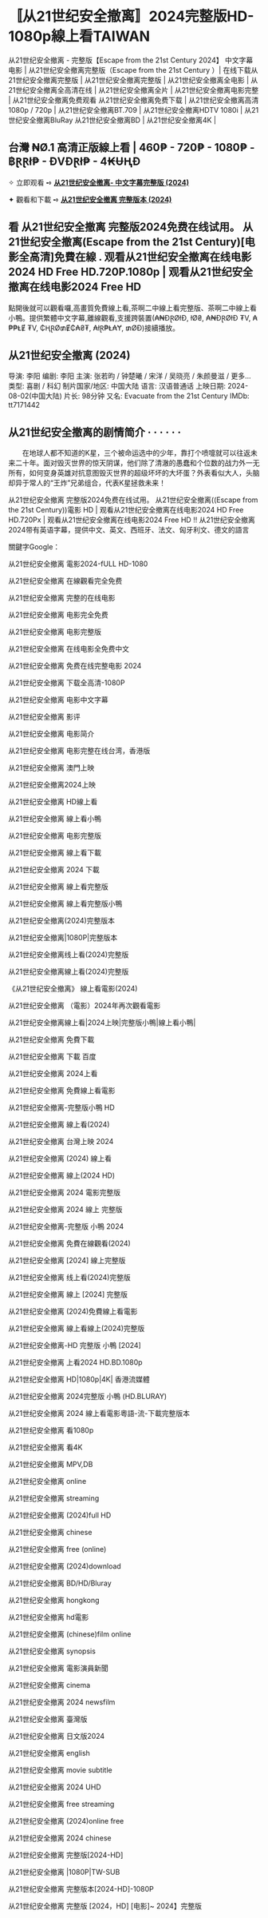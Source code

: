 # 〚从21世纪安全撤离〛2024完整版HD-1080p線上看TAIWAN

从21世纪安全撤离 - 完整版【Escape from the 21st Century 2024】 中文字幕电影 | 从21世纪安全撤离完整版（Escape from the 21st Century ）| 在线下载从21世纪安全撤离完整版 | 从21世纪安全撤离完整版 | 从21世纪安全撤离全电影 | 从21世纪安全撤离全高清在线 | 从21世纪安全撤离全片 | 从21世纪安全撤离电影完整 | 从21世纪安全撤离免费观看 从21世纪安全撤离免费下载 | 从21世纪安全撤离高清1080p / 720p | 从21世纪安全撤离BT.709 | 从21世纪安全撤离HDTV 1080i | 从21世纪安全撤离BluRay 从21世纪安全撤离BD | 从21世纪安全撤离4K |

## 台灣 ₦Ø.1 高清正版線上看 | 460₱ - 720₱ - 1080₱ - ฿ⱤⱤł₱ - ĐVĐⱤł₱ - 4₭ɄⱧĐ

✧ 立即观看 ➺ **[从21世纪安全撤离- 中文字幕完整版 (2024)](https://jasstwatch.com/zh/movie/1242372)**

✦ 觀看和下載 ➺ **[从21世纪安全撤离 完整版本 (2024)](https://jasstwatch.com/zh/movie/1242372)**

## 看 从21世纪安全撤离 完整版2024免费在线试用。 从21世纪安全撤离(Escape from the 21st Century)[电影全高清]免費在線 . 观看从21世纪安全撤离在线电影2024 HD Free HD.720P.1080p | 观看从21世纪安全撤离在线电影2024 Free HD

點開後就可以觀看囉,高畫質免費線上看,茶啊二中線上看完整版、茶啊二中線上看小鴨。提供繁體中文字幕,離線觀看,支援跨裝置(₳₦ĐⱤØłĐ, łØ₴, ₳₦ĐⱤØłĐ ₮V, ₳₱₱ⱠɆ ₮V, ₵ⱧⱤØ₥Ɇ₵₳₴₮, ₳łⱤ₱Ⱡ₳Ɏ, ₥ØĐ)接續播放。

## 从21世纪安全撤离 (2024)

导演: 李阳
编剧: 李阳
主演: 张若昀 / 钟楚曦 / 宋洋 / 吴晓亮 / 朱颜曼滋 / 更多...
类型: 喜剧 / 科幻
制片国家/地区: 中国大陆
语言: 汉语普通话
上映日期: 2024-08-02(中国大陆)
片长: 98分钟
又名: Evacuate from the 21st Century
IMDb: tt7171442

## 从21世纪安全撤离的剧情简介 · · · · · ·
　　在地球人都不知道的K星，三个被命运选中的少年，靠打个喷嚏就可以往返未来二十年。面对毁灭世界的惊天阴谋，他们除了清澈的愚蠢和个位数的战力外一无所有，如何变身英雄对抗意图毁灭世界的超级坏坏的大坏蛋？外表看似大人，头脑却异于常人的“王炸”兄弟组合，代表K星拯救未来！

从21世纪安全撤离 完整版2024免费在线试用。 从21世纪安全撤离((Escape from the 21st Century))電影 HD | 观看从21世纪安全撤离在线电影2024 HD Free HD.720Px | 观看从21世纪安全撤离在线电影2024 Free HD !! 从21世纪安全撤离2024带有英语字幕，提供中文、英文、西班牙、法文、匈牙利文、德文的語言

關鍵字Google：

从21世纪安全撤离 電影2024-fULL HD-1080

从21世纪安全撤离 在線觀看完全免费

从21世纪安全撤离 完整的在线电影

从21世纪安全撤离 电影完全免费

从21世纪安全撤离 电影完整版

从21世纪安全撤离 在线电影全免费中文

从21世纪安全撤离 免费在线完整电影 2024

从21世纪安全撤离 下载全高清-1080P

从21世纪安全撤离 电影中文字幕

从21世纪安全撤离 影评

从21世纪安全撤离 电影简介

从21世纪安全撤离 电影完整在线台湾，香港版

从21世纪安全撤离 澳門上映

从21世纪安全撤离2024上映

从21世纪安全撤离 HD線上看

从21世纪安全撤离 線上看小鴨

从21世纪安全撤离 电影完整版

从21世纪安全撤离 線上看下載

从21世纪安全撤离 2024 下載

从21世纪安全撤离 線上看完整版

从21世纪安全撤离 線上看完整版小鴨

从21世纪安全撤离(2024)完整版本

从21世纪安全撤离|1080P|完整版本

从21世纪安全撤离线上看(2024)完整版

从21世纪安全撤离線上看(2024)完整版

《从21世纪安全撤离》 線上看電影(2024)

从21世纪安全撤离 （電影）2024年再次觀看電影

从21世纪安全撤离線上看|2024上映|完整版小鴨|線上看小鴨|

从21世纪安全撤离 免費下載

从21世纪安全撤离 下載 百度

从21世纪安全撤离 2024上看

从21世纪安全撤离 免費線上看電影

从21世纪安全撤离-完整版小鴨 HD

从21世纪安全撤离 線上看(2024)

从21世纪安全撤离 台灣上映 2024

从21世纪安全撤离 (2024) 線上看

从21世纪安全撤离 線上(2024 HD)

从21世纪安全撤离 2024 電影完整版

从21世纪安全撤离 2024 線上 完整版

从21世纪安全撤离-完整版 小鴨 2024

从21世纪安全撤离 免費在線觀看(2024)

从21世纪安全撤离 [2024] 線上完整版

从21世纪安全撤离 线上看(2024)完整版

从21世纪安全撤离 線上 [2024] 完整版

从21世纪安全撤离 (2024)免費線上看電影

从21世纪安全撤离 線上看線上(2024)完整版

从21世纪安全撤离-HD 完整版 小鴨 [2024]

从21世纪安全撤离 上看2024 HD.BD.1080p

从21世纪安全撤离 HD|1080p|4K| 香港流媒體

从21世纪安全撤离 2024完整版 小鴨 (HD.BLURAY)

从21世纪安全撤离 2024 線上看電影粵語-流-下載完整版本

从21世纪安全撤离 看1080p

从21世纪安全撤离 看4K

从21世纪安全撤离 MPV,DB

从21世纪安全撤离 online

从21世纪安全撤离 streaming

从21世纪安全撤离 (2024)full HD

从21世纪安全撤离 chinese

从21世纪安全撤离 free (online)

从21世纪安全撤离 (2024)download

从21世纪安全撤离 BD/HD/Bluray

从21世纪安全撤离 hongkong

从21世纪安全撤离 hd電影

从21世纪安全撤离 (chinese)film online

从21世纪安全撤离 synopsis

从21世纪安全撤离 電影演員新聞

从21世纪安全撤离 cinema

从21世纪安全撤离 2024 newsfilm

从21世纪安全撤离 臺灣版

从21世纪安全撤离 日文版2024

从21世纪安全撤离 english

从21世纪安全撤离 movie subtitle

从21世纪安全撤离 2024 UHD

从21世纪安全撤离 free streaming

从21世纪安全撤离 (2024)online free

从21世纪安全撤离 2024 chinese

从21世纪安全撤离 完整版[2024-HD]

从21世纪安全撤离 |1080P|TW-SUB

从21世纪安全撤离 完整版本[2024-HD]-1080P

从21世纪安全撤离 完整版 [2024，HD] [电影]~ 2024】完整版

